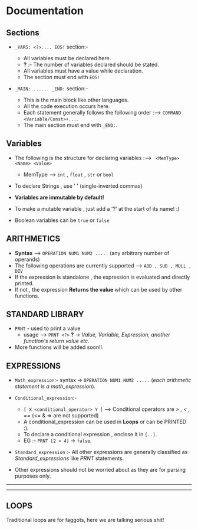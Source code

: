 # Documentation
<h2> Sections </h2>

- `_VARS: <?>.... EOS!` section:-
  - All variables must be declared here.
  - **?** :- The number of variables declared should be stated.
  - All variables must have a value while declaration.
  - The section must end with `EOS!`
 
    
- `_MAIN: ...... _END:` section:-
  - This is the main block like other languages.
  - All the code execution occurs here.
  - Each statement generally follows the following order :--> ``COMMAND <Variable/Const>+...``.
  - The main section must end with `_END:`.


<h2> Variables </h2>

- The following is the structure for declaring variables :--> ` <MemType> <Name> <Value>`
    - MemType --> `int`  , `float` , `str` or `bool`

- To declare Strings , use ' ' (single-inverted commas)
- **Variables are immutable by default!**
- To make a mutable variable , just add a '?' at the start of its name! :)
- Boolean variables can be `true` or `false`


<h2> ARITHMETICS </h2>

- **Syntax** --> `OPERATION NUM1 NUM2 .....` (any arbitrary number of operands)
- The following operations are currently supported --> `ADD , SUB , MULL , DIV`
- If the expression is standalone , the expression is evaluated and directly printed.
- If not , the expression **Returns the value** which can be used by other functions.

<h2> STANDARD LIBRARY </h2>

- `PRNT` - used to print a value
  - usage --> `PRNT <?>`    **?** -> *Value, Variable, Expression, another function's return value etc.* 
- More functions will be added soon!!.


<h2> EXPRESSIONS </h2>

- `Math_expression`:- syntax -> `OPERATION NUM1 NUM2 .....` (*each arithmetic statement is a math_expression*).
  
- `Conditional_expression`:-
  - `[ X <conditional_operator> Y ]` --> Conditional operators are *> , < , ==*  (<= & => are not supported)
  -  A conditional_expression can be used in **Loops** or can be PRINTED :).
  -  To declare a conditional expression , enclose it in `[..]`.
  -  EG :- `PRNT [2 > 4]` -> `false`.
    
- `Standard_expression` :- All other expressions are generally classified as *Standard_expressions* like *PRNT* statements.
- Other expressions should not be worried about as they are for parsing purposes only.

*******************************
*******************************
<h2> LOOPS </h2>

Traditional loops are for faggots, here we are talking serious shit!
